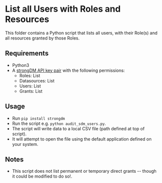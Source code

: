# List all Users with Roles and Resources

This folder contains a Python script that lists all users, with their Role(s) and all resources granted by those Roles.

## Requirements
* Python3
* A [strongDM API key pair](https://www.strongdm.com/docs/admin-ui-guide/settings/admin-tokens/api-keys) with the following permissions:
  * Roles: List
  * Datasources: List
  * Users: List
  * Grants: List

## Usage
* Run `pip install strongdm`
* Run the script e.g. `python audit_sdm_users.py`.
* The script will write data to a local CSV file (path defined at top of script).
* It will attempt to open the file using the default application defined on your system. 

## Notes
* This script does not list permanent or temporary direct grants -- though it could be modified to do so!.
